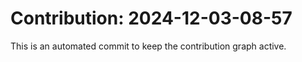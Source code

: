 # Contribution: 2024-12-03-08-57
This is an automated commit to keep the contribution graph active.
